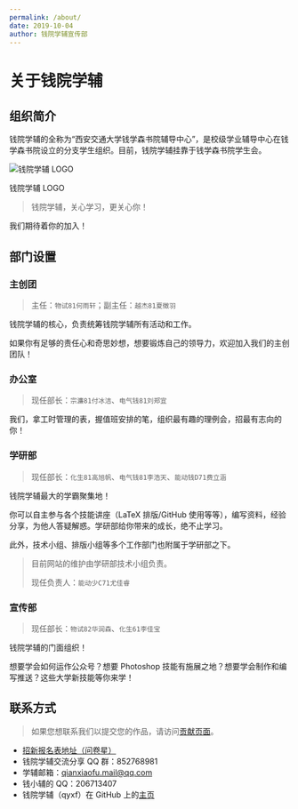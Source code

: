 ```yaml
---
permalink: /about/
date: 2019-10-04
author: 钱院学辅宣传部
---
```


# 关于钱院学辅
## 组织简介
钱院学辅的全称为“西安交通大学钱学森书院辅导中心”，是校级学业辅导中心在钱学森书院设立的分支学生组织。目前，钱院学辅挂靠于钱学森书院学生会。

![钱院学辅 LOGO](/img/LOGO-200x200.png)

<fig-cap>钱院学辅 LOGO</fig-cap>

> 钱院学辅，关心学习，更关心你！

我们期待着你的加入！

## 部门设置

### 主创团

> 主任：`物试81何雨轩`；副主任：`越杰81夏徵羽`

钱院学辅的核心，负责统筹钱院学辅所有活动和工作。

如果你有足够的责任心和奇思妙想，想要锻炼自己的领导力，欢迎加入我们的主创团队！

### 办公室

> 现任部长：`宗濂81付冰洁`、`电气钱81刘郑宜`

我们，拿工时管理的表，握值班安排的笔，组织最有趣的理例会，招最有志向的你！

### 学研部

> 现任部长：`化生81高旭帆`、`电气钱81李浩天`、`能动钱D71费立涵`

钱院学辅最大的学霸聚集地！

你可以自主参与各个技能讲座（LaTeX 排版/GitHub 使用等等），编写资料，经验分享，为他人答疑解惑。学研部给你带来的成长，绝不止学习。

此外，技术小组、排版小组等多个工作部门也附属于学研部之下。

> 目前网站的维护由学研部技术小组负责。
>
> 现任负责人：`能动少C71尤佳睿`

### 宣传部

> 现任部长：`物试82华润森`、`化生61李佳宝`

钱院学辅的门面组织！

想要学会如何运作公众号？想要 Photoshop 技能有施展之地？想要学会制作和编写推送？这些大学新技能等你来学！

## 联系方式

> 如果您想联系我们以提交您的作品，请访问[贡献页面](/contribution)。

- [招新报名表地址（问卷星）](https://www.wjx.cn/xz/43383409.aspx)
- 钱院学辅交流分享 QQ 群：852768981
- 学辅邮箱：qianxiaofu.mail@qq.com
- 钱小辅的 QQ：206713407
- 钱院学辅（qyxf）在 GitHub 上的[主页](https://github.com/qyxf/)

